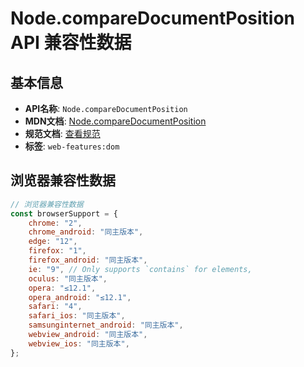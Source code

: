 # Node.compareDocumentPosition API 兼容性数据

## 基本信息

- **API名称**: `Node.compareDocumentPosition`
- **MDN文档**: [Node.compareDocumentPosition](https://developer.mozilla.org/docs/Web/API/Node/compareDocumentPosition)
- **规范文档**: [查看规范](https://dom.spec.whatwg.org/#ref-for-dom-node-comparedocumentposition①)
- **标签**: `web-features:dom`

## 浏览器兼容性数据

```javascript
// 浏览器兼容性数据
const browserSupport = {
    chrome: "2",
    chrome_android: "同主版本",
    edge: "12",
    firefox: "1",
    firefox_android: "同主版本",
    ie: "9", // Only supports `contains` for elements,
    oculus: "同主版本",
    opera: "≤12.1",
    opera_android: "≤12.1",
    safari: "4",
    safari_ios: "同主版本",
    samsunginternet_android: "同主版本",
    webview_android: "同主版本",
    webview_ios: "同主版本",
};

```

